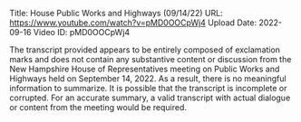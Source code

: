 Title: House Public Works and Highways (09/14/22)
URL: https://www.youtube.com/watch?v=pMD0OOCpWj4
Upload Date: 2022-09-16
Video ID: pMD0OOCpWj4

The transcript provided appears to be entirely composed of exclamation marks and does not contain any substantive content or discussion from the New Hampshire House of Representatives meeting on Public Works and Highways held on September 14, 2022. As a result, there is no meaningful information to summarize. It is possible that the transcript is incomplete or corrupted. For an accurate summary, a valid transcript with actual dialogue or content from the meeting would be required.